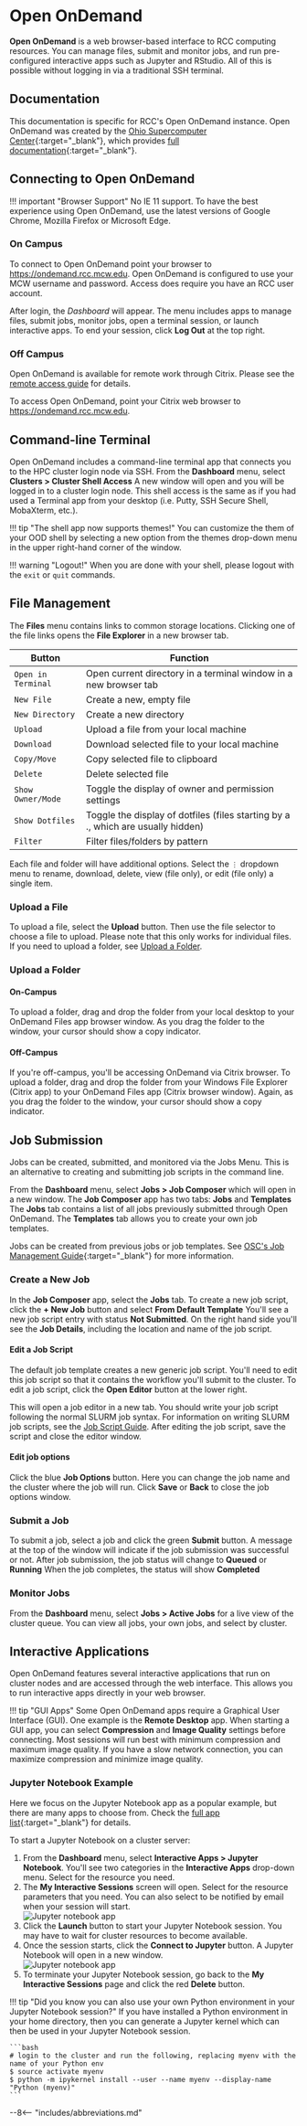 # Open OnDemand

**Open OnDemand** is a web browser-based interface to RCC computing resources. You can manage files, submit and monitor jobs, and run pre-configured interactive apps such as Jupyter and RStudio. All of this is possible without logging in via a traditional SSH terminal.

## Documentation

This documentation is specific for RCC's Open OnDemand instance. Open OnDemand was created by the [Ohio Supercomputer Center](https://www.osc.edu/){:target="_blank"}, which provides [full documentation](https://osc.github.io/ood-documentation/latest/){:target="_blank"}.

## Connecting to Open OnDemand

!!! important "Browser Support"
    No IE 11 support. To have the best experience using Open OnDemand, use the latest versions of Google Chrome, Mozilla Firefox or Microsoft Edge.

### On Campus

To connect to Open OnDemand point your browser to <https://ondemand.rcc.mcw.edu>. Open OnDemand is configured to use your MCW username and password. Access does require you have an RCC user account.

After login, the *Dashboard* will appear. The menu includes apps to manage files, submit jobs, monitor jobs, open a terminal session, or launch interactive apps. To end your session, click **Log Out** at the top right.

### Off Campus

Open OnDemand is available for remote work through Citrix. Please see the [remote access guide](remote-access.md) for details.

To access Open OnDemand, point your Citrix web browser to <https://ondemand.rcc.mcw.edu>.

## Command-line Terminal

Open OnDemand includes a command-line terminal app that connects you to the HPC cluster login node via SSH. From the **Dashboard** menu, select **Clusters > Cluster Shell Access** A new window will open and you will be logged in to a cluster login node. This shell access is the same as if you had used a Terminal app from your desktop (i.e. Putty, SSH Secure Shell, MobaXterm, etc.).

!!! tip "The shell app now supports themes!"
    You can customize the them of your OOD shell by selecting a new option from the themes drop-down menu in the upper right-hand corner of the window.

!!! warning "Logout!"
    When you are done with your shell, please logout with the `exit` or `quit` commands.

## File Management

The **Files** menu contains links to common storage locations. Clicking one of the file links opens the **File Explorer** in a new browser tab.

| Button      | Function                             |
| ----------- | ------------------------------------ |
| `Open in Terminal` | Open current directory in a terminal window in a new browser tab |
| `New File` | Create a new, empty file |
| `New Directory` | Create a new directory |
| `Upload` | Upload a file from your local machine |
| `Download` | Download selected file to your local machine |
| `Copy/Move` | Copy selected file to clipboard |
| `Delete` | Delete selected file |
| `Show Owner/Mode` | Toggle the display of owner and permission settings |
| `Show Dotfiles` | Toggle the display of dotfiles (files starting by a ., which are usually hidden) |
| `Filter` | Filter files/folders by pattern |

Each file and folder will have additional options. Select the `⋮` dropdown menu to rename, download, delete, view (file only), or edit (file only) a single item.

### Upload a File

To upload a file, select the **Upload** button. Then use the file selector to choose a file to upload. Please note that this only works for individual files. If you need to upload a folder, see [Upload a Folder](#upload-a-folder).

### Upload a Folder

#### On-Campus

To upload a folder, drag and drop the folder from your local desktop to your OnDemand Files app browser window. As you drag the folder to the window, your cursor should show a copy indicator.

#### Off-Campus

If you're off-campus, you'll be accessing OnDemand via Citrix browser. To upload a folder, drag and drop the folder from your Windows File Explorer (Citrix app) to your OnDemand Files app (Citrix browser window). Again, as you drag the folder to the window, your cursor should show a copy indicator.

## Job Submission

Jobs can be created, submitted, and monitored via the Jobs Menu. This is an alternative to creating and submitting job scripts in the command line.

From the **Dashboard** menu, select **Jobs > Job Composer** which will open in a new window. The **Job Composer** app has two tabs: **Jobs** and **Templates** The **Jobs** tab contains a list of all jobs previously submitted through Open OnDemand. The **Templates** tab allows you to create your own job templates.

Jobs can be created from previous jobs or job templates. See [OSC's Job Management Guide](https://www.osc.edu/resources/online_portals/ondemand/job_management){:target="_blank"} for more information.

### Create a New Job

In the **Job Composer** app, select the **Jobs** tab. To create a new job script, click the **+ New Job** button and select **From Default Template** You'll see a new job script entry with status **Not Submitted**. On the right hand side you'll see the **Job Details**, including the location and name of the job script.

#### Edit a Job Script

The default job template creates a new generic job script. You'll need to edit this job script so that it contains the workflow you'll submit to the cluster. To edit a job script, click the **Open Editor** button at the lower right.

This will open a job editor in a new tab. You should write your job script following the normal SLURM job syntax. For information on writing SLURM job scripts, see the [Job Script Guide](../jobs/running-jobs.md#writing-a-job-script). After editing the job script, save the script and close the editor window.

#### Edit job options

Click the blue **Job Options** button. Here you can change the job name and the cluster where the job will run. Click **Save** or **Back** to close the job options window.

### Submit a Job

To submit a job, select a job and click the green **Submit** button. A message at the top of the window will indicate if the job submission was successful or not. After job submission, the job status will change to **Queued** or **Running** When the job completes, the status will show **Completed**

### Monitor Jobs

From the **Dashboard** menu, select **Jobs > Active Jobs** for a live view of the cluster queue. You can view all jobs, your own jobs, and select by cluster.

## Interactive Applications

Open OnDemand features several interactive applications that run on cluster nodes and are accessed through the web interface. This allows you to run interactive apps directly in your web browser.

!!! tip "GUI Apps"
    Some Open OnDemand apps require a Graphical User Interface (GUI). One example is the **Remote Desktop** app. When starting a GUI app, you can select **Compression** and **Image Quality** settings before connecting. Most sessions will run best with minimum compression and maximum image quality. If you have a slow network connection, you can maximize compression and minimize image quality.

### Jupyter Notebook Example

Here we focus on the Jupyter Notebook app as a popular example, but there are many apps to choose from. Check the [full app list](https://ondemand.rcc.mcw.edu/pun/sys/dashboard/batch_connect/sessions){:target="_blank"} for details.

To start a Jupyter Notebook on a cluster server:

1. From the **Dashboard** menu, select **Interactive Apps > Jupyter Notebook**. You'll see two categories in the **Interactive Apps** drop-down menu. Select for the resource you need.
2. The **My Interactive Sessions** screen will open. Select for the resource parameters that you need. You can also select to be notified by email when your session will start.  
![Jupyter notebook app](../../_static/img/Jupyter_notebook_app.png)  
3. Click the **Launch** button to start your Jupyter Notebook session. You may have to wait for cluster resources to become available.
4. Once the session starts, click the **Connect to Jupyter** button. A Jupyter Notebook will open in a new window.  
![Jupyter notebook app](../../_static/img/Jupyter_notebook_app_launch.png)  
5. To terminate your Jupyter Notebook session, go back to the **My Interactive Sessions** page and click the red **Delete** button.

!!! tip "Did you know you can also use your own Python environment in your Jupyter Notebook session?"
    If you have installed a Python environment in your home directory, then you can generate a Jupyter kernel which can then be used in your Jupyter Notebook session.

    ```bash
    # login to the cluster and run the following, replacing myenv with the name of your Python env
    $ source activate myenv
    $ python -m ipykernel install --user --name myenv --display-name "Python (myenv)"
    ```

--8<-- "includes/abbreviations.md"
